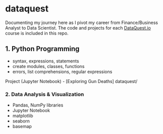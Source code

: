 # dataquest

Documenting my journey here as I pivot my career from Finance/Business Analyst to Data Scientist. The code and projects for each [DataQuest.io](https://www.dataquest.io/) course is included in this repo.

## 1. Python Programming
  * syntax, expressions, statements
  * create modules, classes, functions
  * errors, list comprehensions, regular expressions
  
  Project (Jupyter Notebook) - [Exploring Gun Deaths] dataquest/

### 2. Data Analysis & Visualization
  * Pandas, NumPy libraries
  * Jupyter Notebook
  * matplotlib
  * seaborn
  * basemap
